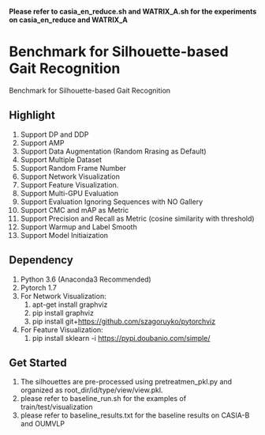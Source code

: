 **Please refer to casia\_en\_reduce.sh and WATRIX\_A.sh for the experiments on casia\_en\_reduce and WATRIX\_A**

# Benchmark for Silhouette-based Gait Recognition

Benchmark for Silhouette-based Gait Recognition

## Highlight
1.	Support DP and DDP
2.	Support AMP
3.	Support Data Augmentation (Random Rrasing as Default)
4.	Support Multiple Dataset
5.	Support Random Frame Number
6.	Support Network Visualization
7.	Support Feature Visualization.
8.	Support Multi-GPU Evaluation
9.	Support Evaluation Ignoring Sequences with NO Gallery
10.	Support CMC and mAP as Metric
10.	Support Precision and Recall as Metric (cosine similarity with threshold)
11.	Support Warmup and Label Smooth
12.	Support Model Initiaization 

## Dependency
1. Python 3.6 (Anaconda3 Recommended)
2. Pytorch 1.7
3. For Network Visualization: 
	1. apt-get install graphviz
	2. pip install graphviz
	3. pip install git+https://github.com/szagoruyko/pytorchviz
4. For Feature Visualization:
	1. pip install sklearn -i https://pypi.doubanio.com/simple/

## Get Started
1. The silhouettes are pre-processed using pretreatmen_pkl.py and organized as root_dir/id/type/view/view.pkl.
2. please refer to baseline_run.sh for the examples of train/test/visualization
3. please refer to baseline_results.txt for the baseline results on CASIA-B and OUMVLP
